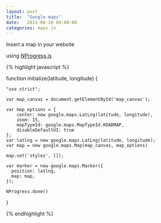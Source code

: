 ```yaml
---
layout: post
title:  "Google maps"
date:   2015-06-10 09:00:00
categories: maps js
---
```


Insert a map in your website

using [NProgress.js](http://ricostacruz.com/nprogress/)

{% highlight javascript %}

function initialize(latitude, longitude) {

    "use strict";

    var map_canvas = document.getElementById('map_canvas');

    var map_options = {
        center: new google.maps.LatLng(latitude, longitude),
        zoom: 15,
        mapTypeId: google.maps.MapTypeId.ROADMAP,
        disableDefaultUI: true
    };
    var latlng = new google.maps.LatLng(latitude, longitude);
    var map = new google.maps.Map(map_canvas, map_options)

    map.set('styles', []);

    var marker = new google.maps.Marker({
      position: latlng,
      map: map,
    });
    
    NProgress.done()
}


{% endhighlight %}